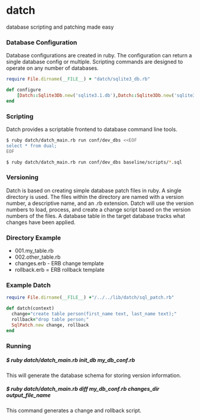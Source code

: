 datch
=====

database scripting and patching made easy

### Database Configuration
Database configurations are created in ruby. The configuration can return a single database config or multiple. Scripting commands
are designed to operate on any number of databases.

```ruby
require File.dirname(__FILE__) + "datch/sqlite3_db.rb"

def configure
    [Datch::Sqlite3Db.new('sqlite3.1.db'),Datch::Sqlite3Db.new('sqlite3.2.db')]
end
```

### Scripting

Datch provides a scriptable frontend to database command line tools.

```bash
$ ruby datch/datch_main.rb run conf/dev_dbs <<EOF
select * from dual;
EOF
```

```bash
$ ruby datch/datch_main.rb run conf/dev_dbs baseline/scripts/*.sql
```

### Versioning

Datch is based on creating simple database patch files in ruby. A single directory is used. The files within the directory are
 named with a version number, a descriptive name, and an .rb extension. Datch will use the version numbers to load, process, and create
 a change script based on the version numbers of the files. A database table in the target database tracks what changes have been applied.

### Directory Example

* 001.my_table.rb
* 002.other_table.rb
* changes.erb - ERB change template
* rollback.erb = ERB rollback template

### Example Datch

```ruby
require File.dirname(__FILE__) +"/../../lib/datch/sql_patch.rb"

def datch(context)
  change="create table person(first_name text, last_name text);"
  rollback="drop table person;"
  SqlPatch.new change, rollback
end
```

### Running

##### $ ruby datch/datch_main.rb init_db my_db_conf.rb

This will generate the database schema for storing version information.

##### $ ruby datch/datch_main.rb diff my_db_conf.rb changes_dir output_file_name

This command generates a change and rollback script.